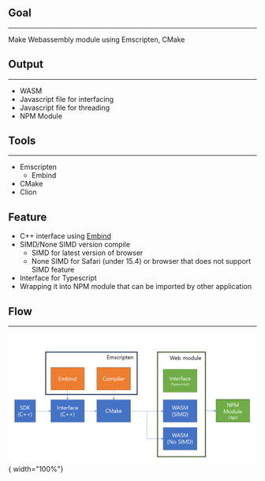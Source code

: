 ## Goal
---
Make Webassembly module using Emscripten, CMake 

## Output
---
- WASM
- Javascript file for interfacing
- Javascript file for threading
- NPM Module

## Tools
---
- Emscripten
    - Embind
- CMake
- Clion

## Feature

- C++ interface using [Embind](https://emscripten.org/docs/porting/connecting_cpp_and_javascript/embind.html)
- SIMD/None SIMD version compile
  - SIMD for latest version of browser
  - None SIMD for Safari (under 15.4) or browser that does not support SIMD feature
- Interface for Typescript
- Wrapping it into NPM module that can be imported by other application

## Flow
---
![WASM build flow](../imgs/wasm/flow.png){ width="100%"}